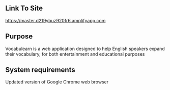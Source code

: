 ## Link To Site

https://master.d219ybuz920fr6.amplifyapp.com

## Purpose

Vocabulearn is a web application designed to help English speakers expand their vocabulary, for both entertainment and educational purposes

## System requirements

Updated version of Google Chrome web browser
